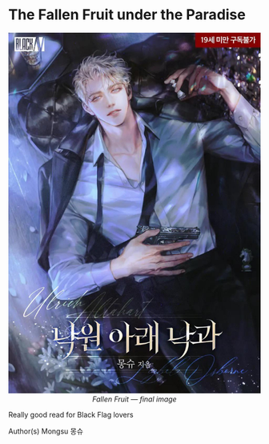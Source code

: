# The Fallen Fruit under the Paradise

<p align="center">
  <img src="./fallen-fruit-under-the-paradise-has-finally-finished-being-v0-ejqme928cz6f1.jpeg" alt="Fallen Fruit" style="max-width:100%;height:auto;" />
  <br>
  <em>Fallen Fruit — final image</em>
</p>

Really good read for Black Flag lovers

 Author(s)
Mongsu
몽슈
